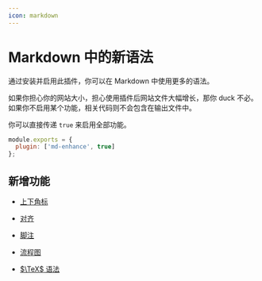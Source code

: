 ```yaml
---
icon: markdown
---
```


# Markdown 中的新语法

通过安装并启用此插件，你可以在 Markdown 中使用更多的语法。

如果你担心你的网站大小，担心使用插件后网站文件大幅增长，那你 duck 不必。如果你不启用某个功能，相关代码则不会包含在输出文件中。

你可以直接传递 `true` 来启用全部功能。

```js {2}
module.exports = {
  plugin: ['md-enhance', true]
};
```

## 新增功能

- [上下角标](sup-sub.md)

- [对齐](align.md)

- [脚注](footnote.md)

- [流程图](flowchart.md)

- [$\TeX$ 语法](tex.md)
